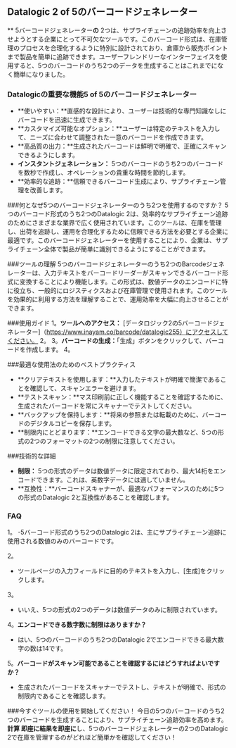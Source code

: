 ## Datalogic 2 of 5のバーコードジェネレーター

** 5バーコードジェネレーター**の** 2つは、サプライチェーンの追跡効率を向上させようとする企業にとって不可欠なツールです。このバーコード形式は、在庫管理のプロセスを合理化するように特別に設計されており、倉庫から販売ポイントまで製品を簡単に追跡できます。ユーザーフレンドリーなインターフェイスを使用すると、5つのバーコードのうち2つのデータを生成することはこれまでになく簡単になりました。

### Datalogicの重要な機能5 of 5のバーコードジェネレーター
-  **使いやすい：**直感的な設計により、ユーザーは技術的な専門知識なしにバーコードを迅速に生成できます。
-  **カスタマイズ可能なオプション：**ユーザーは特定のテキストを入力して、ニーズに合わせて調整された一意のバーコードを作成できます。
-  **高品質の出力：**生成されたバーコードは鮮明で明確で、正確にスキャンできるようにします。
-  **インスタントジェネレーション：** 5つのバーコードのうち2つのバーコードを数秒で作成し、オペレーションの貴重な時間を節約します。
-  **効率的な追跡：**信頼できるバーコード生成により、サプライチェーン管理を改善します。

###何となぜ5つのバーコードジェネレーターのうち2つを使用するのですか？
5つのバーコード形式のうち2つのDatalogic 2は、効率的なサプライチェーン追跡のためにさまざまな業界で広く使用されています。このツールは、在庫を管理し、出荷を追跡し、運用を合理化するために信頼できる方法を必要とする企業に最適です。このバーコードジェネレーターを使用することにより、企業は、サプライチェーン全体で製品が簡単に識別できるようにすることができます。

###ツールの理解
5つのバーコードジェネレーターのうち2つのBarcodeジェネレーターは、入力テキストをバーコードリーダーがスキャンできるバーコード形式に変換することにより機能します。この形式は、数値データのエンコードに特に役立ち、一般的にロジスティクスおよび在庫管理で使用されます。このツールを効果的に利用する方法を理解することで、運用効率を大幅に向上させることができます。

###使用ガイド
1。**ツールへのアクセス：** [データロジック2の5バーコードジェネレーター]（https://www.inayam.co/barcode/datalogic255）にアクセスしてください。
2。
3。**バーコードの生成：**「生成」ボタンをクリックして、バーコードを作成します。
4。

###最適な使用法のためのベストプラクティス
-  **クリアテキストを使用します：**入力したテキストが明確で簡潔であることを確認して、スキャンエラーを避けます。
-  **テストスキャン：**マス印刷前に正しく機能することを確認するために、生成されたバーコードを常にスキャナーでテストしてください。
-  **バックアップを保持します：**将来の参照または転載のために、バーコードのデジタルコピーを保存します。
-  **制限内にとどまります：**エンコードできる文字の最大数など、5つの形式の2つのフォーマットの2つの制限に注意してください。

###技術的な詳細
-  **制限：** 5つの形式のデータは数値データに限定されており、最大14桁をエンコードできます。これは、英数字データには適していません。
-  **互換性：**バーコードスキャナーが、最適なパフォーマンスのために5つの形式のDatalogic 2と互換性があることを確認します。

### FAQ

1。
-5バーコード形式のうち2つのDatalogic 2は、主にサプライチェーン追跡に使用される数値のみのバーコードです。

2。
- ツールページの入力フィールドに目的のテキストを入力し、[生成]をクリックします。

3。
- いいえ、5つの形式の2つのデータは数値データのみに制限されています。

4。**エンコードできる数字数に制限はありますか？**
- はい、5つのバーコードのうち2つのDatalogic 2でエンコードできる最大数字の数は14です。

5。**バーコードがスキャン可能であることを確認するにはどうすればよいですか？**
- 生成されたバーコードをスキャナーでテストし、テキストが明確で、形式の制限内であることを確認します。

###今すぐツールの使用を開始してください！
今日の5つのバーコードのうち2つのバーコードを生成することにより、サプライチェーン追跡効率を高めます。**計算 即座に結果を即座に**し、5つのバーコードジェネレーターの2つのDatalogic 2で在庫を管理するのがどれほど簡単かを確認してください！